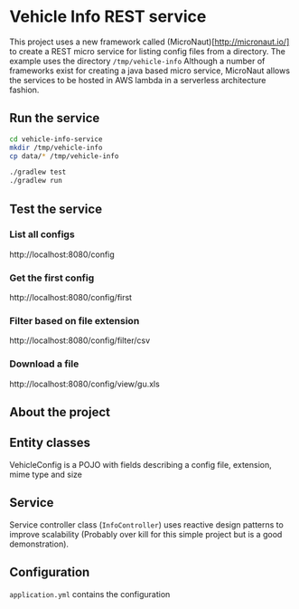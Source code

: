Vehicle Info REST service
=========================

This project uses a new framework called (MicroNaut)[http://micronaut.io/] to create a REST micro service for listing config files from a directory. The example uses the directory `/tmp/vehicle-info`
Although a number of frameworks exist for creating a java based micro service, MicroNaut allows the services to be hosted in AWS lambda in a serverless architecture fashion.

## Run the service

```bash
cd vehicle-info-service
mkdir /tmp/vehicle-info
cp data/* /tmp/vehicle-info

./gradlew test
./gradlew run
```

## Test the service

### List all configs
http://localhost:8080/config

### Get the first config
http://localhost:8080/config/first

### Filter based on file extension
http://localhost:8080/config/filter/csv

### Download a file
http://localhost:8080/config/view/gu.xls

## About the project

## Entity classes

VehicleConfig is a POJO with fields describing a config file, extension, mime type and size

## Service

Service controller class (`InfoController`) uses reactive design patterns to improve scalability (Probably over kill for this simple project but is a good demonstration).

## Configuration

`application.yml` contains the configuration

